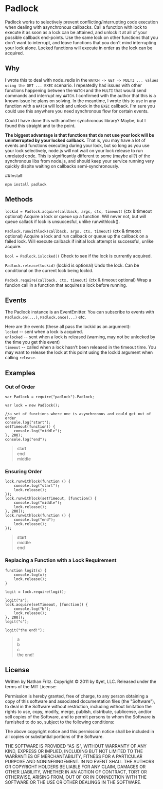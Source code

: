 # Padlock

Padlock works to selectively prevent conflicting/interrupting code execution when dealing with asynchronous callbacks. Call a function with lock to execute it as soon as a lock can be attained, and unlock it at all of your possible callback end-points. Use the same lock on other functions that you don't want to interrupt, and leave functions that you don't mind interrupting your lock alone. Locked functions will execute in order as the lock can be acquired.

## Why

I wrote this to deal with node_redis in the `WATCH -> GET -> MULTI ... values using the GET ... EXEC` scenario. I repeatedly had issues with other functions happening between the `WATCH` and the `MULTI` that would send commands and interrupt my `WATCH`. I confirmed with the author that this is a known issue he plans on solving. In the meantime, I wrote this to use in any function with a `WATCH` will lock and unlock in the `EXEC` callback. I'm sure you could use this anywhere you need synchronous flow for certain events.

Could I have done this with another synchronous library? Maybe, but I found this straight and to the point.

**The biggest advantage is that functions that do not use your lock will be uninterrupted by your locked callback.** That is, you may have a lot of events and functions executing during your lock, but so long as you use your lock selectively, node.js will not wait on your lock release to run unrelated code. This is significantly different to some (maybe all?) of the synchronous libs from node.js, and should keep your service running very quickly dispite waiting on callbacks semi-synchronously.

##Install

    npm install padlock

## Methods
`lockid = Padlock.acquire(callback, args, ctx, timeout)` (ctx & timeout optional)
Acquire a lock or queue up a function. Will never not, but will queue callack
if lock is unsuccesful, unlike runwithlock().

`Padlock.runwithlock(callback, args, ctx, timeout)` (ctx & timeout optional)
Acquire a lock and run callback or queue up the callback on a failed lock. Will execute
callback if initial lock attempt is successful, unlike acquire.

`bool = Padlock.islocked()`
Check to see if the lock is currently acquired.

`Padlock.release(lockid)` (lockid is optional)
Undo the lock. Can be conditional on the current lock being lockid.

`Padock.require(callback, ctx, timeout)` (ctx & timeout optional)
Wrap a funcion call in a function that acquires a lock before running.

## Events

The Padlock instance is an EventEmitter. You can subscribe to events with `Padlock.on(...)`, `Padlock.once(...)` etc.

Here are the events (these all pass the lockid as an argument):  
`locked` -- sent when a lock is acquired.  
`unlocked` -- sent when a lock is released (warning, may not be unlocked by the time you get this event)  
`timeout` -- called when a lock hasn't been released in the timeout time. You may want to release the lock at this point using the lockid argument when calling `release`.

## Examples

### Out of Order
    var Padlock = require("padlock").Padlock;

    var lock = new Padlock();

    //a set of functions where one is asynchronous and could get out of order
    console.log("start");
    setTimeout(function() {
        console.log("middle");
    }, 200);
    console.log("end");

> start  
> end  
> middle  

### Ensuring Order
    lock.runwithlock(function () {
        console.log("start");
        lock.release();
    });
    lock.runwithlock(setTimeout, [function() {
        console.log("middle");
        lock.release();
    }, 200]);
    lock.runwithlock(function () {
        console.log("end");
        lock.release();
    });

>  start  
>  middle  
>  end  

### Replacing a Function with a Lock Requirement
    function logit(x) {
        console.log(x);
        lock.release();
    }

    logit = lock.require(logit);

    logit("a");
    lock.acquire(setTimeout, [function() {
        console.log("b");
        lock.release();
    }, 200]);
    logit("c");

    logit("the end!");

> a  
> b  
> c  
> the end! 

## License

Written by Nathan Fritz. Copyright © 2011 by &yet, LLC. Released under the terms of the MIT License:

Permission is hereby granted, free of charge, to any person obtaining a copy
of this software and associated documentation files (the "Software"), to deal
in the Software without restriction, including without limitation the rights
to use, copy, modify, merge, publish, distribute, sublicense, and/or sell
copies of the Software, and to permit persons to whom the Software is
furnished to do so, subject to the following conditions:

The above copyright notice and this permission notice shall be included in
all copies or substantial portions of the Software.

THE SOFTWARE IS PROVIDED "AS IS", WITHOUT WARRANTY OF ANY KIND, EXPRESS OR
IMPLIED, INCLUDING BUT NOT LIMITED TO THE WARRANTIES OF MERCHANTABILITY,
FITNESS FOR A PARTICULAR PURPOSE AND NONINFRINGEMENT. IN NO EVENT SHALL THE
AUTHORS OR COPYRIGHT HOLDERS BE LIABLE FOR ANY CLAIM, DAMAGES OR OTHER
LIABILITY, WHETHER IN AN ACTION OF CONTRACT, TORT OR OTHERWISE, ARISING FROM,
OUT OF OR IN CONNECTION WITH THE SOFTWARE OR THE USE OR OTHER DEALINGS IN
THE SOFTWARE.
